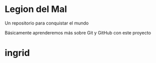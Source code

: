 # Legion del Mal
Un repositorio para conquistar el mundo

Básicamente aprenderemos más sobre Git y GitHub con este proyecto
# ingrid 
